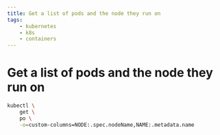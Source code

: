 ```yaml
---
title: Get a list of pods and the node they run on
tags:
    - kubernetes
    - k8s
    - containers
---
```


# Get a list of pods and the node they run on

~~~ bash
kubectl \
    get \
    po \
    -o=custom-columns=NODE:.spec.nodeName,NAME:.metadata.name
~~~
